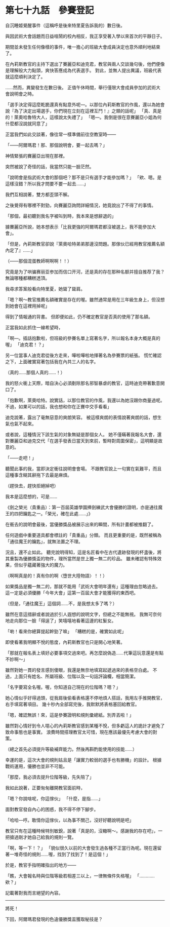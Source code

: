 # 第七十九話　參賽登記

自沉睡姬覺醒事件（這稱呼是後來特里夏告訴我的）數日後。

與因武術大會話題而日益喧鬧的校內相反，我正享受著入學以來首次的平靜日子。

期間並未發生任何像樣的事件，唯一擔心的班級大會成員決定也意外順利地結束了。

在內莉斯教官的主持下選出了賽麗亞和迪克君，教官與兩人交談幾句後，他們便像是理解般大力點頭，爽快答應成為代表選手。
對此，並無人提出異議，班級代表就這麼順利決定了。

……然而，異變發生在數日後。
正值午休時間，舉行僅限大會成員參加的武術大會說明會之時。

「選手決定得這麼乾脆還真有點意外呢—。以那位內莉斯教官的作風，還以為她會說『為了決定出場選手，你們現在立刻在這裡互鬥！』之類的話呢」
「真、真是的！萊奧哈魯特大人，這樣說太失禮了」
「嗯—。我倒是很在意賽麗亞小姐為何什麼都沒說就同意了」

正當我們如此交談著，像往常一樣準備前往空教室時——

「——阿爾瑪君！那、那個說明會，要一起去嗎？」

神情緊張的賽麗亞出現在那裡。

突然被說了奇怪的話，我當然只能一臉茫然。

「說明會是指武術大會的那個吧？那不是只有選手才能參加嗎？」
「欸、嗯。是這樣沒錯？所以我才問要不要一起去……」

我們互相說著，雙方都歪頭不解。

之後覺得有哪裡不對勁，向賽麗亞詢問詳細情況，她竟說出了不得了的事情。

「那個，最初聽到我名字被叫到時，我本來是想辭退的」

據賽麗亞所說，她本想表示「比我更強的阿爾瑪君都沒被選上，我不能參加大會」。

「但是，內莉斯教官卻說『萊奧哈特弟弟那邊沒問題。那傢伙已經用教官推薦名額內定了』……」

（——那個混蛋教師啊啊啊！！）

究竟是为了哄骗赛丽亚参加而信口开河，还是真的存在那种名额并擅自推荐了我？
無論哪種都糟糕透頂。

我尋求答案般看向特里夏，她聳了聳肩。

「嗯？啊～教官推薦名額確實是存在的喔。雖然通常是用在三年級生身上，但沒想到她會在這裡用掉呢」

得到了情報通的背書。
但即便如此，仍不確定教官是否真的使用了那名額。

正當我如此抓住一線希望時，

「啊—。插話抱歉啦，但班級的參賽名單上寫著名字，所以報名本身大概是真的喔」
「迪克君！？」

另一位當事人迪克君從後方走來，嘩啦嘩啦地揮著名為參賽票的紙張。
慌忙確認之下，上面確實寫著包括我在內共三人的名字。

（真的……那個人真的……！）

我的怒火衝上天際，暗自決心必須剷除那名邪智暴虐的教官，這時迪克帶著歉意開口了。

「抱歉啊，萊奧哈特。說實話，以那位教官的作風，我還以為她沒跟你商量過呢。不過，如果可以的話，我也想和你在正賽中交手看看」

迪克說著，露出了毫無惡意的爽朗笑容。
被這樣爽朗的表情說著爽朗的話，想生氣也氣不起來。

或者說，這種情況下該生氣的对象無疑是那個女人。
她不僅瞞著我報名大會，還對賽麗亞和迪克交代「在選手發表日當天到來前，暫時對周圍保密」，這明顯是故意的。

「——走吧！」

聽聞此事的我，當即決定衝往說明會會場。
不跟教官說上一句實在氣難平，而且這種事含糊其辭拖下去最是麻煩。

（趕快去，趕快拒絕掉吧）

我本是這麼想的，可是……

《劍之榮光（貴重品）：第一百屆英雄學園捧劍練武大會優勝的證明，亦是通往魔王的四把鑰匙之一。「榮光，確在此處……」》

在衝去的說明會最後，當優勝獎品被展示出來的瞬間，所有計畫都被推翻了。

任何遊戲中重要道具都會標註的「貴重品」分類。
而且更重要的是，既然被稱為「通往魔王的鑰匙」，就無法置之不理。

況且，還不止如此。
聽完說明得知，這是名匠看中在古代遺跡發現的杯盞後，將其重製為優勝獎盃的物件，理所當然是世上獨一無二的珍品。
雖未確認有特殊效果，但似乎蘊藏著強大的魔力。

（啊啊真是的！真有你的啊〈墮世大陸物語〉！！）

如果獎品是獨一無二的，那就不能用「武術大會明年還有」這種理由忽略過去。
這一定是必須優勝「今年大會」這第一百屆大會才能獲得的東西吧。

（但是，「通往魔王」這個詞……不，是我想太多了嗎？）

雖然在意這措辭或者說過於引人遐想的說明文字，但總之不能無視。
我無可奈何地走向那位一臉「得逞了」笑嘻嘻地看著這邊的紅髮女。

「喲！看來你總算提起幹勁了嘛」
「糟糕的是，確實如此呢」

即使看著我明顯不悅的態度，內莉斯教官也只是開心地笑著。

「那就在報名表上填好必要事項交過來吧。再怎麼說偽造……代筆這玩意還是有點不妙啊～」

雖然對她一貫的發言感到傻眼，我還是無奈地填寫起遞過來的表格空白處。
不過，上面只有姓名、所屬班級、位階以及一句話評論欄，相當簡潔。

「名字要寫全名喔。喔，你知道自己現在的位階嗎？嗯？」

她心情似乎好得過頭，從我肩後偷看表格還不停地煩人搭話，我用左手推開教官，右手填寫著項目。
幾十秒內全部寫完後，我默默將表格塞回給教官。

「嗯，確認無誤！來，這是參賽證明和規則彙總紙。別弄丟啦！」

雖然對心情好到令人噁心的內莉斯教官感到某種不悅，但多虧這人的詭計才避免了致命事態也是事實。
浪費時間搭理教官太可惜，現在應該最優先考慮大會的對策。

（總之首先必須提升等級補齊能力。然後再斟酌能使用的技能……）

幸運的是，這次大會的規則姑且是「讓實力較弱的選手也有勝機」的設計。
根據戰術運用，優勝也並非不可能。

「那麼，我必須去提升位階等級，先失陪了」

我如此說著，正要匆匆離開教官面前時，

「嗯？你說啥呢，你這傢伙」
「什麼，是指……」

面對教官發自內心的困惑，我不得不停下腳步。

「哈哈—哼。敢情你這傢伙，以為事不關己，沒好好聽說明是吧」

教官只有在這種時候特別敏銳，說著「真是的，沒轍啊～。感謝我的存在吧」，一把搶過剛才她自己給我的規則一覽。

「啊，等一下！？」
「貌似很久以前的大會發生過各種不正當行為呢。現在還留著一堆奇怪的規則……喔，找到了找到了！是這個！」

於是，教官手指明確指出的地方——

「瞧，大會報名時與位階等級若相差三以上，一律無條件失格喔」
「…………欸？」

記載著對我而言絕望的內容。

---

將死！

下回，阿爾瑪君發現的色違優勝獎盃獲取秘技是？
